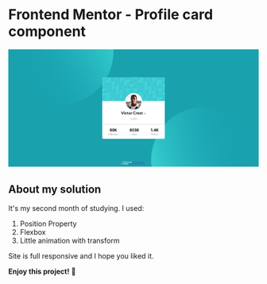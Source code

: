 # Frontend Mentor - Profile card component

![Design preview for the Profile card component coding challenge](./images/gotowe.png)


##  About my solution

It's my second month of studying. I used:
1. Position Property
2. Flexbox
3. Little animation with transform

Site is full responsive and I hope you liked it.

**Enjoy this project!** 🚀
